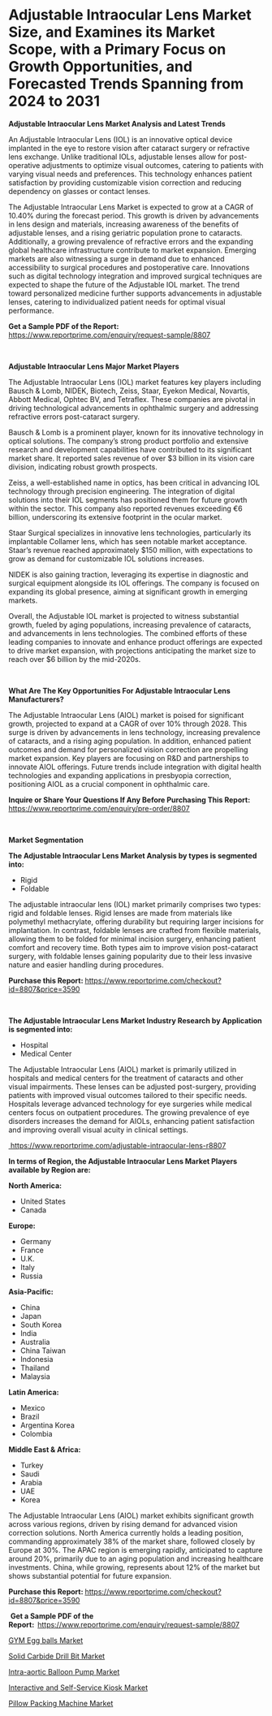 <p><h1>Adjustable Intraocular Lens Market Size, and Examines its Market Scope, with a Primary Focus on Growth Opportunities, and Forecasted Trends Spanning from 2024 to 2031</h1></p><p><strong>Adjustable Intraocular Lens Market Analysis and Latest Trends</strong></p>
<p><p>An Adjustable Intraocular Lens (IOL) is an innovative optical device implanted in the eye to restore vision after cataract surgery or refractive lens exchange. Unlike traditional IOLs, adjustable lenses allow for post-operative adjustments to optimize visual outcomes, catering to patients with varying visual needs and preferences. This technology enhances patient satisfaction by providing customizable vision correction and reducing dependency on glasses or contact lenses.</p><p>The Adjustable Intraocular Lens Market is expected to grow at a CAGR of 10.40% during the forecast period. This growth is driven by advancements in lens design and materials, increasing awareness of the benefits of adjustable lenses, and a rising geriatric population prone to cataracts. Additionally, a growing prevalence of refractive errors and the expanding global healthcare infrastructure contribute to market expansion. Emerging markets are also witnessing a surge in demand due to enhanced accessibility to surgical procedures and postoperative care. Innovations such as digital technology integration and improved surgical techniques are expected to shape the future of the Adjustable IOL market. The trend toward personalized medicine further supports advancements in adjustable lenses, catering to individualized patient needs for optimal visual performance.</p></p>
<p><strong>Get a Sample PDF of the Report:&nbsp;</strong> <a href="https://www.reportprime.com/enquiry/request-sample/8807">https://www.reportprime.com/enquiry/request-sample/8807</a></p>
<p>&nbsp;</p>
<p><strong>Adjustable Intraocular Lens Major Market Players</strong></p>
<p><p>The Adjustable Intraocular Lens (IOL) market features key players including Bausch & Lomb, NIDEK, Biotech, Zeiss, Staar, Eyekon Medical, Novartis, Abbott Medical, Ophtec BV, and Tetraflex. These companies are pivotal in driving technological advancements in ophthalmic surgery and addressing refractive errors post-cataract surgery.</p><p>Bausch & Lomb is a prominent player, known for its innovative technology in optical solutions. The company’s strong product portfolio and extensive research and development capabilities have contributed to its significant market share. It reported sales revenue of over $3 billion in its vision care division, indicating robust growth prospects.</p><p>Zeiss, a well-established name in optics, has been critical in advancing IOL technology through precision engineering. The integration of digital solutions into their IOL segments has positioned them for future growth within the sector. This company also reported revenues exceeding €6 billion, underscoring its extensive footprint in the ocular market.</p><p>Staar Surgical specializes in innovative lens technologies, particularly its implantable Collamer lens, which has seen notable market acceptance. Staar’s revenue reached approximately $150 million, with expectations to grow as demand for customizable IOL solutions increases.</p><p>NIDEK is also gaining traction, leveraging its expertise in diagnostic and surgical equipment alongside its IOL offerings. The company is focused on expanding its global presence, aiming at significant growth in emerging markets.</p><p>Overall, the Adjustable IOL market is projected to witness substantial growth, fueled by aging populations, increasing prevalence of cataracts, and advancements in lens technologies. The combined efforts of these leading companies to innovate and enhance product offerings are expected to drive market expansion, with projections anticipating the market size to reach over $6 billion by the mid-2020s.</p></p>
<p>&nbsp;</p>
<p><strong>What Are The Key Opportunities For Adjustable Intraocular Lens Manufacturers?</strong></p>
<p><p>The Adjustable Intraocular Lens (AIOL) market is poised for significant growth, projected to expand at a CAGR of over 10% through 2028. This surge is driven by advancements in lens technology, increasing prevalence of cataracts, and a rising aging population. In addition, enhanced patient outcomes and demand for personalized vision correction are propelling market expansion. Key players are focusing on R&D and partnerships to innovate AIOL offerings. Future trends include integration with digital health technologies and expanding applications in presbyopia correction, positioning AIOL as a crucial component in ophthalmic care.</p></p>
<p><strong>Inquire or Share Your Questions If Any Before Purchasing This Report:</strong> <a href="https://www.reportprime.com/enquiry/pre-order/8807">https://www.reportprime.com/enquiry/pre-order/8807</a></p>
<p>&nbsp;</p>
<p><strong>Market Segmentation</strong></p>
<p><strong>The Adjustable Intraocular Lens Market Analysis by types is segmented into:</strong></p>
<p><ul><li>Rigid</li><li>Foldable</li></ul></p>
<p><p>The adjustable intraocular lens (IOL) market primarily comprises two types: rigid and foldable lenses. Rigid lenses are made from materials like polymethyl methacrylate, offering durability but requiring larger incisions for implantation. In contrast, foldable lenses are crafted from flexible materials, allowing them to be folded for minimal incision surgery, enhancing patient comfort and recovery time. Both types aim to improve vision post-cataract surgery, with foldable lenses gaining popularity due to their less invasive nature and easier handling during procedures.</p></p>
<p><strong>Purchase this Report:&nbsp;</strong><a href="https://www.reportprime.com/checkout?id=8807&price=3590">https://www.reportprime.com/checkout?id=8807&price=3590</a></p>
<p>&nbsp;</p>
<p><strong>The Adjustable Intraocular Lens Market Industry Research by Application is segmented into:</strong></p>
<p><ul><li>Hospital</li><li>Medical Center</li></ul></p>
<p><p>The Adjustable Intraocular Lens (AIOL) market is primarily utilized in hospitals and medical centers for the treatment of cataracts and other visual impairments. These lenses can be adjusted post-surgery, providing patients with improved visual outcomes tailored to their specific needs. Hospitals leverage advanced technology for eye surgeries while medical centers focus on outpatient procedures. The growing prevalence of eye disorders increases the demand for AIOLs, enhancing patient satisfaction and improving overall visual acuity in clinical settings.</p></p>
<p><a href="https://www.reportprime.com/adjustable-intraocular-lens-r8807">&nbsp;https://www.reportprime.com/adjustable-intraocular-lens-r8807</a></p>
<p><strong>In terms of Region, the Adjustable Intraocular Lens Market Players available by Region are:</strong></p>
<p>
    <p> <strong> North America: </strong>
        <ul>
            <li>United States</li>
            <li>Canada</li>
        </ul>
        </p> 
    <p> <strong> Europe: </strong>
        <ul>
            <li>Germany</li>
            <li>France</li>
            <li>U.K.</li>
            <li>Italy</li>
            <li>Russia</li>
        </ul>
        </p> 
    <p> <strong> Asia-Pacific: </strong>
        <ul>
            <li>China</li>
            <li>Japan</li>
            <li>South Korea</li>
            <li>India</li>
            <li>Australia</li>
            <li>China Taiwan</li>
            <li>Indonesia</li>
            <li>Thailand</li>
            <li>Malaysia</li>
        </ul>
        </p> 
    <p> <strong> Latin America: </strong>
        <ul>
            <li>Mexico</li>
            <li>Brazil</li>
            <li>Argentina Korea</li>
            <li>Colombia</li>
        </ul>
        </p> 
    <p> <strong> Middle East & Africa: </strong>
        <ul>
            <li>Turkey</li>
            <li>Saudi</li>
            <li>Arabia</li>
            <li>UAE</li>
            <li>Korea</li>
        </ul>
    </p>
    </p>
<p><p>The Adjustable Intraocular Lens (AIOL) market exhibits significant growth across various regions, driven by rising demand for advanced vision correction solutions. North America currently holds a leading position, commanding approximately 38% of the market share, followed closely by Europe at 30%. The APAC region is emerging rapidly, anticipated to capture around 20%, primarily due to an aging population and increasing healthcare investments. China, while growing, represents about 12% of the market but shows substantial potential for future expansion.</p></p>
<p><strong>Purchase this Report: </strong><a href="https://www.reportprime.com/checkout?id=8807&price=3590">https://www.reportprime.com/checkout?id=8807&price=3590</a></p>
<p>&nbsp;<strong>Get a Sample PDF of the Report:&nbsp;&nbsp;</strong><a href="https://www.reportprime.com/enquiry/request-sample/8807">https://www.reportprime.com/enquiry/request-sample/8807</a></p>
<p><strong></strong></p>
<p><p><a href="https://medium.com/@adam.dyer78678/the-gym-egg-balls-market-report-analyzes-important-operational-and-performance-data-so-one-may-6f1ea2dd196d">GYM Egg balls Market</a></p><p><a href="https://www.linkedin.com/pulse/future-insights-solid-carbide-drill-bit-market-trends-regional-akcdc?trackingId=fZfivVt0TUu2JTy67S1aMA%3D%3D">Solid Carbide Drill Bit Market</a></p><p><a href="https://issuu.com/reportprime-2/docs/intra-aortic-balloon-pump-market-si_6ee2b869625545">Intra-aortic Balloon Pump Market</a></p><p><a href="https://issuu.com/reportprime-2/docs/interactive-and-self-service-kiosk-_8ec4039def0c3d">Interactive and Self-Service Kiosk Market</a></p><p><a href="https://www.linkedin.com/pulse/global-pillow-packing-machine-industry-analysis-share-growth-hmjsc?trackingId=9sSqrw7ZRPyRGUhrRY610g%3D%3D">Pillow Packing Machine Market</a></p></p>